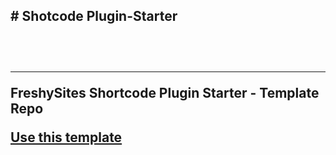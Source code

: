 <h2># Shotcode Plugin-Starter<h2><br>
<hr>
<p>FreshySites Shortcode Plugin Starter - Template Repo</p>
<a href="https://github.com/FreshyMichael/Plugin-Starter/generate">Use this template</a>
